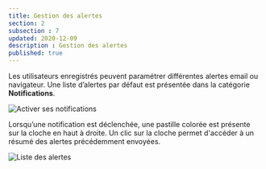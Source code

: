 ```yaml
---
title: Gestion des alertes
section: 2
subsection : 7
updated: 2020-12-09
description : Gestion des alertes
published: true
---
```


Les utilisateurs enregistrés peuvent paramétrer différentes alertes email ou navigateur. Une liste d’alertes par défaut est présentée dans la catégorie **Notifications**.

![Activer ses notifications](./images/functional-presentation/notify-1.jpeg)

Lorsqu’une notification est déclenchée, une pastille colorée est présente sur la cloche en haut à droite. Un clic sur la cloche permet d'accéder à un résumé des alertes précédemment envoyées.

![Liste des alertes](./images/functional-presentation/notify-2.jpg)
